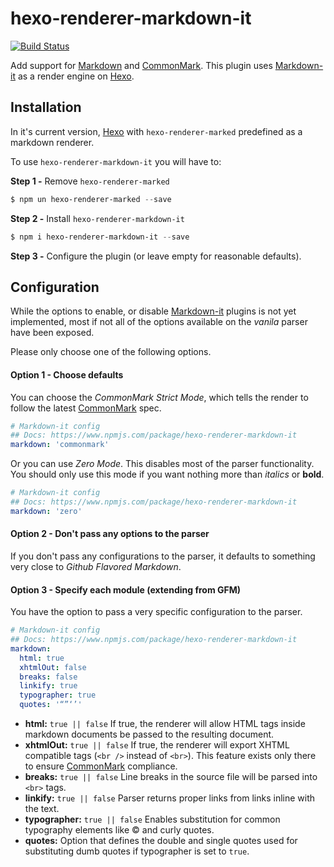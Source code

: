 # hexo-renderer-markdown-it

[![Build Status](https://travis-ci.org/celsomiranda/hexo-renderer-markdown-it.svg)](https://travis-ci.org/celsomiranda/hexo-renderer-markdown-it)

Add support for [Markdown] and [CommonMark]. This plugin uses [Markdown-it] as a render engine on [Hexo].

## Installation
In it's current version, [Hexo] with `hexo-renderer-marked` predefined as a markdown renderer.

To use `hexo-renderer-markdown-it` you will have to:

**Step 1 -** Remove `hexo-renderer-marked`
``` powershell
$ npm un hexo-renderer-marked --save
```

**Step 2 -** Install `hexo-renderer-markdown-it`
``` powershell
$ npm i hexo-renderer-markdown-it --save
```

**Step 3 -** Configure the plugin (or leave empty for reasonable defaults).

## Configuration

While the options to enable, or disable [Markdown-it] plugins is not yet implemented, most if not all of the options available on the *vanila* parser have been exposed.

Please only choose one of the following options.

#### Option 1 - Choose defaults

You can choose the *CommonMark Strict Mode*, which tells the render to follow the latest [CommonMark] spec.

``` yaml
# Markdown-it config
## Docs: https://www.npmjs.com/package/hexo-renderer-markdown-it
markdown: 'commonmark'
```

Or you can use *Zero Mode*. This disables most of the parser functionality. You should only use this mode if you want nothing more than *italics* or **bold**.

``` yaml
# Markdown-it config
## Docs: https://www.npmjs.com/package/hexo-renderer-markdown-it
markdown: 'zero'
```

#### Option 2 - Don't pass any options to the parser

If you don't pass any configurations to the parser, it defaults to something very close to *Github Flavored Markdown*.

#### Option 3 - Specify each module (extending from GFM)

You have the option to pass a very specific configuration to the parser.

``` yaml
# Markdown-it config
## Docs: https://www.npmjs.com/package/hexo-renderer-markdown-it
markdown:
  html: true
  xhtmlOut: false
  breaks: false
  linkify: true
  typographer: true
  quotes: '“”‘’'
```

- **html:** `true || false` If true, the renderer will allow HTML tags inside markdown documents be passed to the resulting document.
- **xhtmlOut:** `true || false` If true, the renderer will export XHTML compatible tags (`<br />` instead of `<br>`). This feature exists only there to ensure [CommonMark] compliance.
- **breaks:** `true || false` Line breaks in the source file will be parsed into `<br>` tags.
- **linkify:** `true || false` Parser returns proper links from links inline with the text.
- **typographer:** `true || false` Enables substitution for common typography elements like &copy; and curly quotes.
- **quotes:** Option that defines the double and single quotes used for substituting dumb quotes if typographer is set to `true`.

[CommonMark]: http://commonmark.org/
[Markdown]: http://daringfireball.net/projects/markdown/
[Markdown-it]: https://github.com/markdown-it/markdown-it
[Hexo]: http://hexo.io/
